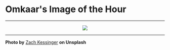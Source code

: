 # Omkaar's Image of the Hour

---

<div align="center">

<a href="https://unsplash.com/photos/a-serene-green-valley-is-surrounded-by-trees-5ycFuf6Gp0I">
  <img src="https://images.unsplash.com/photo-1754206352604-0a4f13ca2a22?crop=entropy&cs=tinysrgb&fit=max&fm=jpg&ixid=M3w3NjA2Nzh8MHwxfHJhbmRvbXx8fHx8fHx8fDE3NTU0MzU2MDB8&ixlib=rb-4.1.0&q=80&w=1080" style="max-width:100%; height:auto;">
</a>



</div>

---

**Photo by** [Zach Kessinger](https://unsplash.com/@wonderwallphotos) **on Unsplash**
